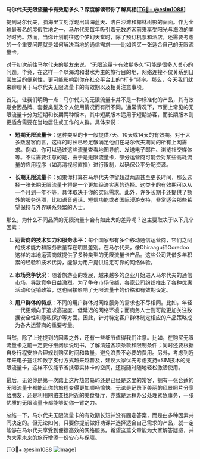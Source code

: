 **马尔代夫无限流量卡有效期多久？深度解读带你了解真相[[TG💪+ @esim1088](https://t.me/s/esim1088)]**

提到马尔代夫，脑海里立刻浮现出碧海蓝天、洁白沙滩和椰林树影的画面。作为全球最著名的度假胜地之一，马尔代夫每年吸引着无数游客前来享受阳光与海浪的美好时光。然而，当你计划前往这个梦幻天堂时，除了预订机票和酒店，还需要考虑的一个重要问题就是如何解决当地的通信需求——比如购买一张适合自己的无限流量卡。

对于初次前往马尔代夫的朋友来说，“无限流量卡有效期多久”可能是很多人关心的问题。毕竟，在这样一个以海滩和潜水为主的旅行目的地，网络连接不仅关系到日常生活的便利性，更可能影响到你在社交平台上的“打卡”频率。那么，今天我们就来聊聊关于马尔代夫无限流量卡的有效期以及相关注意事项。

首先，让我们明确一点：马尔代夫的无限流量卡并不是一种标准化的产品，其有效期会因品牌、套餐类型及个人使用情况而有所不同。通常情况下，市面上常见的无限流量卡分为短期和长期两种版本，其中短期版本适用于短期游客，而长期版本则更适合需要在当地居住或工作的人群。具体来说：

- **短期无限流量卡**：这种类型的卡一般提供7天、10天或14天的有效期。对于大多数游客而言，这样的时长已经足够满足他们在马尔代夫期间的所有上网需求。例如，你可以通过这些流量查看地图导航、发送电子邮件、浏览社交媒体等。不过需要注意的是，由于是无限流量卡，部分运营商可能会对某些高耗流量的应用程序（如高清视频直播）进行限制，以确保公平分配资源。
  
- **长期无限流量卡**：如果你打算在马尔代夫停留超过两周甚至更长时间，那么选择一张长期无限流量卡将是一个更加经济实惠的选择。这类卡的有效期可以从一个月到一年不等，具体取决于你的实际需求。此外，许多长期卡还提供了额外的服务选项，比如语音通话、短信功能或者国际漫游支持，非常适合那些希望保持与外界联系频繁的人士。

那么，为什么不同品牌的无限流量卡会有如此大的差异呢？这主要取决于以下几个因素：

1. **运营商的技术实力和服务水平**：每个国家都有多个移动通信运营商，它们之间的技术能力和服务质量存在明显差别。在马尔代夫，像Dhiraagu和Ooredoo这样的本地运营商就提供了多种类型的无限流量卡产品。这些公司凭借多年积累的经验和技术优势，能够为用户提供稳定可靠的网络体验。

2. **市场竞争状况**：随着旅游业的发展，越来越多的企业开始进入马尔代夫的通信市场，导致竞争日益激烈。为了争夺市场份额，各家公司纷纷推出了各种优惠活动和促销政策，这也间接影响了无限流量卡的价格和有效期设定。

3. **用户群体的特点**：不同的用户群体对网络服务的需求也不尽相同。比如，年轻一代更倾向于追求高速度、低延迟的网络环境；而商务人士则可能更加关注数据安全性和隐私保护等方面。因此，针对特定客户群体制定相应的产品策略成为各大运营商的重要考量。

当然，除了上述提到的因素之外，还有一些细节值得我们注意。比如，在购买无限流量卡之前一定要仔细阅读说明书，了解清楚各项条款和限制条件；同时还要根据自身行程安排合理规划购买时间和数量，避免浪费不必要的费用。另外，考虑到近年来电子签注和数字支付方式越来越普及，建议大家优先考虑支持eSIM技术的无限流量卡，这样不仅能节省携带实体卡的空间，还能随时随地轻松激活使用。

最后，无论你是第一次踏上这片热带岛屿还是已经是这里的常客，拥有一张合适的无限流量卡都能让你的旅程变得更加顺畅愉快。无论是记录下美丽的风景照片分享给朋友，还是利用网络查找附近的美食餐厅，亦或是远程办公处理紧急事务，一张优质的无限流量卡都能够助你一臂之力。

总结一下，马尔代夫无限流量卡的有效期长短并没有固定答案，而是由多种因素共同决定的。但无论如何，只要你提前做好功课并选择适合自己需求的产品，就一定能够在马尔代夫享受到便捷高效的网络服务。希望这篇文章能为大家解答疑惑，并为大家未来的旅行增添一份安心与保障。

[[TG💪+ @esim1088](https://t.me/s/esim1088) ![Image](https://i.postimg.cc/4NQfJmqS/Snipaste-2025-05-13-00-14-12.png)]